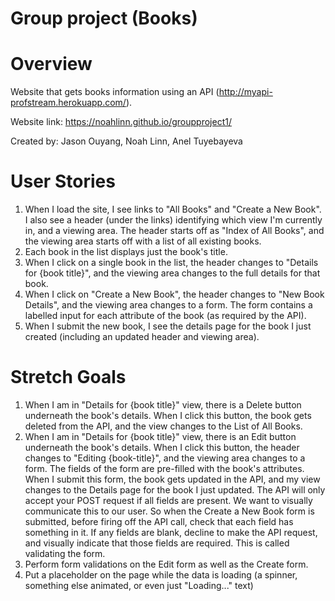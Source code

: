 # Group project (Books)

# Overview

Website that gets books information using an API (http://myapi-profstream.herokuapp.com/).

Website link: https://noahlinn.github.io/groupproject1/

Created by: Jason Ouyang, Noah Linn, Anel Tuyebayeva

# User Stories

1. When I load the site, I see links to "All Books" and "Create a New Book". I also see a header (under the links) identifying which view I'm currently in, and a viewing area. The header starts off as "Index of All Books", and the viewing area starts off with a list of all existing books.
2. Each book in the list displays just the book's title.
3. When I click on a single book in the list, the header changes to "Details for {book title}", and the viewing area changes to the full details for that book.
4. When I click on "Create a New Book", the header changes to "New Book Details", and the viewing area changes to a form. The form contains a labelled input for each attribute of the book (as required by the API).
5. When I submit the new book, I see the details page for the book I just created (including an updated header and viewing area).

# Stretch Goals

1. When I am in "Details for {book title}" view, there is a Delete button underneath the book's details. When I click this button, the book gets deleted from the API, and the view changes to the List of All Books.
2. When I am in "Details for {book title}" view, there is an Edit button underneath the book's details. When I click this button, the header changes to "Editing {book-title}", and the viewing area changes to a form. The fields of the form are pre-filled with the book's attributes. When I submit this form, the book gets updated in the API, and my view changes to the Details page for the book I just updated.
The API will only accept your POST request if all fields are present. We want to visually communicate this to our user. So when the Create a New Book form is submitted, before firing off the API call, check that each field has something in it. If any fields are blank, decline to make the API request, and visually indicate that those fields are required. This is called validating the form.
4. Perform form validations on the Edit form as well as the Create form.
5. Put a placeholder on the page while the data is loading (a spinner, something else animated, or even just "Loading..." text)
